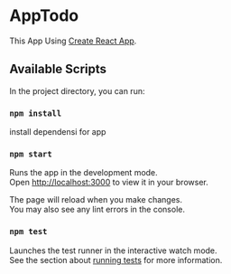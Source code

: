 # AppTodo

This App Using [Create React App](https://github.com/facebook/create-react-app).

## Available Scripts

In the project directory, you can run:

### `npm install`

install dependensi for app

### `npm start`

Runs the app in the development mode.\
Open [http://localhost:3000](http://localhost:3000) to view it in your browser.

The page will reload when you make changes.\
You may also see any lint errors in the console.

### `npm test`

Launches the test runner in the interactive watch mode.\
See the section about [running tests](https://facebook.github.io/create-react-app/docs/running-tests) for more information.

